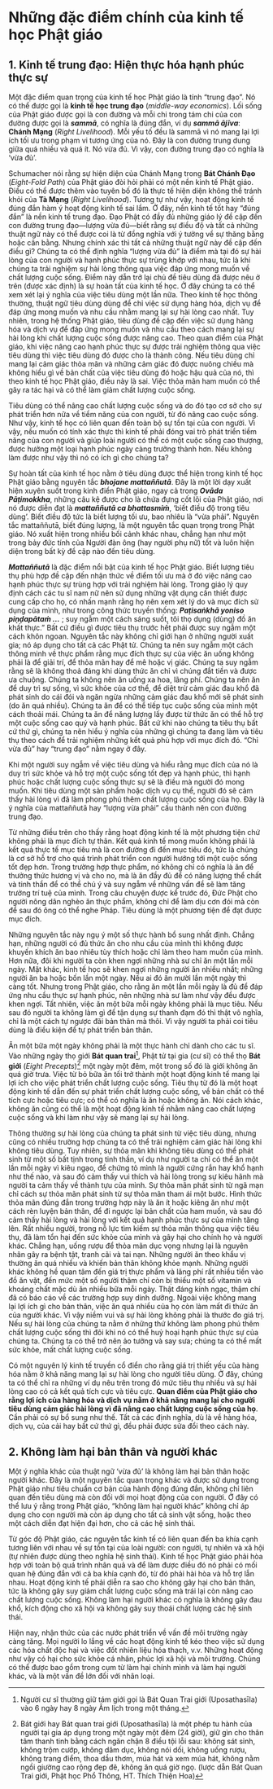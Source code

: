 # Những đặc điểm chính của kinh tế học Phật giáo

## 1. Kinh tế trung đạo: Hiện thực hóa hạnh phúc thực sự

Một đặc điểm quan trọng của kinh tế học Phật giáo là tính “trung đạo”. Nó có thể được gọi là **kinh tế học trung đạo** (*middle-way economics*). Lối sống của Phật giáo được gọi là con đường và mỗi chi trong tám chi của con đường được gọi là ***sammā***, có nghĩa là đúng đắn, ví dụ ***sammā ājīva***: **Chánh Mạng** (*Right Livelihood*). Mỗi yếu tố đều là sammā vì nó mang lại lợi ích tối ưu trong phạm vi tương ứng của nó. Đây là con đường trung dung giữa quá nhiều và quá ít. Nó vừa đủ. Vì vậy, con đường trung đạo có nghĩa là ‘vừa đủ’.

Schumacher nói rằng sự hiện diện của Chánh Mạng trong **Bát Chánh Đạo** (*Eight-Fold Path*) của Phật giáo đòi hỏi phải có một nền kinh tế Phật giáo. Điều có thể được thêm vào tuyên bố đó là thực tế hiện diện không thể tránh khỏi của **Tà Mạng** (*Right Livelihood*). Tương tự như vậy, hoạt động kinh tế đúng đắn hàm ý hoạt động kinh tế sai lầm. Ở đây, nền kinh tế tốt hay “đúng đắn” là nền kinh tế trung đạo. Đạo Phật có đầy đủ những giáo lý đề cập đến con đường trung đạo&mdash;lượng vừa đủ&mdash;biết rằng sự điều độ và tất cả những thuật ngữ này có thể được coi là từ đồng nghĩa với ý tưởng về sự thăng bằng hoặc cân bằng. Nhưng chính xác thì tất cả những thuật ngữ này đề cập đến điều gì? Chúng ta có thể định nghĩa “lượng vừa đủ” là điểm mà tại đó sự hài lòng của con người và hạnh phúc thực sự trùng khớp với nhau, tức là khi chúng ta trải nghiệm sự hài lòng thông qua việc đáp ứng mong muốn về chất lượng cuộc sống. Điểm này dẫn trở lại chủ đề tiêu dùng đã được nêu ở trên (được xác định) là sự hoàn tất của kinh tế học. Ở đây chúng ta có thể xem xét lại ý nghĩa của việc tiêu dùng một lần nữa. Theo kinh tế học thông thường, thuật ngữ tiêu dùng dùng để chỉ việc sử dụng hàng hóa, dịch vụ để đáp ứng mong muốn và nhu cầu nhằm mang lại sự hài lòng cao nhất. Tuy nhiên, trong hệ thống Phật giáo, tiêu dùng đề cập đến việc sử dụng hàng hóa và dịch vụ để đáp ứng mong muốn và nhu cầu theo cách mang lại sự hài lòng khi chất lượng cuộc sống được nâng cao. Theo quan điểm của Phật giáo, khi việc nâng cao hạnh phúc thực sự được trải nghiệm thông qua việc tiêu dùng thì việc tiêu dùng đó được cho là thành công. Nếu tiêu dùng chỉ mang lại cảm giác thỏa mãn và những cảm giác đó được nuông chiều mà không hiểu gì về bản chất của việc tiêu dùng đó hoặc hậu quả của nó, thì theo kinh tế học Phật giáo, điều này là sai. Việc thỏa mãn ham muốn có thể gây ra tác hại và có thể làm giảm chất lượng cuộc sống.

Tiêu dùng có thể nâng cao chất lượng cuộc sống và do đó tạo cơ sở cho sự phát triển hơn nữa về tiềm năng của con người, từ đó nâng cao cuộc sống. Như vậy, kinh tế học có liên quan đến toàn bộ sự tồn tại của con người. Vì vậy, nếu muốn có tính xác thực thì kinh tế phải đóng vai trò phát triển tiềm năng của con người và giúp loài người có thể có một cuộc sống cao thượng, được hưởng một loại hạnh phúc ngày càng trưởng thành hơn. Nếu không làm được như vậy thì nó có ích gì cho chúng ta?

Sự hoàn tất của kinh tế học nằm ở tiêu dùng được thể hiện trong kinh tế học Phật giáo bằng nguyên tắc ***bhojane mattaññutā***. Đây là một lời dạy xuất hiện xuyên suốt trong kinh điển Phật giáo, ngay cả trong ***Ovāda Pāṭimokkha***, những câu
kệ được cho là chứa đựng cốt lõi của Phật giáo, nơi nó được diễn đạt là ***mattaññutā ca bhattasmiṁ***, ‘biết điều độ trong tiêu dùng’. Biết điều độ tức là biết lượng tối ưu, bao nhiêu là “vừa phải”. Nguyên tắc mattaññutā, biết đúng lượng, là một nguyên tắc quan trọng trong Phật giáo. Nó xuất hiện trong nhiều bối cảnh khác nhau, chẳng hạn như một trong bảy đức tính của Người đàn ông (hay người phụ nữ) tốt và luôn hiện diện trong bất kỳ đề cập nào đến tiêu dùng. 

***Mattaññutā*** là đặc điểm nổi bật của kinh tế học Phật giáo. Biết lượng tiêu thụ phù hợp đề cập đến nhận thức về điểm tối ưu mà ở đó việc nâng cao hạnh phúc thực sự trùng hợp với trải nghiệm hài lòng. Trong giáo lý quy định cách các tu sĩ nam nữ nên sử dụng những vật dụng cần thiết được cung cấp cho họ, có nhấn mạnh rằng họ nên xem xét lý do và mục đích sử dụng của mình, như trong công thức truyền thống: ***Paṭisaṅkhā yoniso piṇḍapātaṁ ...*** ; suy ngẫm một cách sáng suốt, tôi thọ dụng (dùng) đồ ăn khất thực.” Bất cứ điều gì được tiêu thụ trước hết phải được suy ngẫm một cách khôn ngoan. Nguyên tắc này không chỉ giới hạn ở những người xuất gia; nó áp dụng cho tất cả các Phật tử. Chúng ta nên suy ngẫm một cách thông minh về thực phẩm rằng mục đích thực sự của việc ăn uống không phải là để giải trí, để thỏa mãn hay để mê hoặc vị giác. Chúng ta suy ngẫm rằng sẽ là không thoả đáng khi dùng thức ăn chỉ vì chúng đắt tiền và được ưa chuộng. Chúng ta không nên ăn uống xa hoa, lãng phí. Chúng ta nên ăn để duy trì sự sống, vì sức khỏe của cơ thể, để diệt trừ cảm giác đau khổ đã phát sinh do cái đói và ngăn ngừa những cảm giác đau khổ mới sẽ phát sinh (do ăn quá nhiều). Chúng ta ăn để có thể tiếp tục cuộc sống của mình một cách thoải mái. Chúng ta ăn để năng lượng lấy được từ thức ăn có thể hỗ trợ một cuộc sống cao quý và hạnh phúc. Bất cứ khi nào chúng ta tiêu thụ bất cứ thứ gì, chúng ta nên hiểu ý nghĩa của những gì chúng ta đang làm và tiêu thụ theo cách để trải nghiệm những kết quả phù hợp với mục đích đó. “Chỉ vừa đủ” hay “trung đạo” nằm ngay ở đây.
   
Khi một người suy ngẫm về việc tiêu dùng và hiểu rằng mục đích của nó là duy trì sức khỏe và hỗ trợ một cuộc sống tốt đẹp và hạnh phúc, thì hạnh phúc hoặc chất lượng cuộc sống thực sự sẽ là điều mà người đó mong muốn. Khi tiêu dùng một sản phẩm hoặc dịch vụ cụ thể, người đó sẽ cảm thấy hài lòng vì đã làm phong phú thêm chất lượng cuộc sống của họ. Đây là ý nghĩa của mattaññutā hay “lượng vừa phải” cấu thành nên con đường trung đạo.

Từ những điều trên cho thấy rằng hoạt động kinh tế là một phương tiện chứ không phải là mục đích tự thân. Kết quả kinh tế mong muốn không phải là kết quả thực tế mục tiêu mà là con đường đi đến mục tiêu đó, tức là chúng là cơ sở hỗ trợ cho quá trình phát triển con người hướng tới một cuộc sống tốt đẹp hơn. Trong trường hợp thực phẩm, nó không chỉ có nghĩa là ăn để thưởng thức hương vị và cho no, mà là ăn đầy đủ để có năng lượng thể chất và tinh thần để có thể chú ý và suy ngẫm về những vấn đề sẽ làm tăng trưởng trí tuệ của mình. Trong câu chuyện được kể trước đó, Đức Phật cho người nông dân nghèo ăn thực phẩm, không chỉ để làm dịu cơn đói mà còn để sau đó ông có thể nghe Pháp. Tiêu dùng là một phương tiện để đạt được mục đích.

Những nguyên tắc này ngụ ý một số thực hành bổ sung nhất định. Chẳng hạn, những người có đủ thức ăn cho nhu cầu của mình thì không được khuyến khích ăn bao nhiêu tùy thích hoặc chỉ làm theo ham muốn của mình. Hơn nữa, đôi khi người ta còn khen ngợi những nhà sư chỉ ăn một lần mỗi ngày. Mặt khác, kinh tế học sẽ khen ngợi những người ăn nhiều nhất; những người ăn ba hoặc bốn lần một ngày. Nếu ai đó ăn mười lần một ngày thì càng tốt. Nhưng trong Phật giáo, cho rằng ăn một lần mỗi ngày là đủ để đáp ứng nhu cầu thực sự hạnh phúc, nên những nhà sư làm như vậy đều được khen ngợi. Tất nhiên, việc ăn một bữa mỗi ngày không phải là mục tiêu. Nếu sau đó người ta không làm gì để tận dụng sự thanh đạm đó thì thật vô nghĩa, chỉ là một cách tự ngược đãi bản thân mà thôi. Vì vậy người ta phải coi tiêu dùng là điều kiện để tự phát triển bản thân.

Ăn một bữa một ngày không phải là một thực hành chỉ dành cho các tu sĩ. Vào những ngày thọ giới **Bát quan trai**[^1], Phật tử tại gia (cư sĩ) có thể thọ **Bát giới** (*Eight Precepts*)[^2] một ngày một đêm, một trong số đó là giới không ăn quá giờ trưa. Việc từ bỏ bữa ăn tối trở thành một hoạt động kinh tế mang lại lợi ích cho việc phát triển chất lượng cuộc sống. Tiêu thụ từ đó là một hoạt động kinh tế dẫn đến sự phát triển chất lượng cuộc sống, về bản chất có thể tích cực hoặc tiêu cực; có thể có nghĩa là ăn hoặc không ăn. Nói cách khác, không ăn cũng có thể là một hoạt động kinh tế nhằm nâng cao chất lượng cuộc sống và khi làm như vậy sẽ mang lại sự hài lòng.

[^1]:

    Người cư sĩ thường giữ tám giới gọi là Bát Quan Trai giới (Uposathasīla) vào 6 ngày hay 8 ngày Âm lịch trong một tháng.

[^2]:
    
    Bát giới hay Bát quan trai giới (Uposathasīla) là một phép tu hành của người tại gia áp dụng trong một ngày một đêm (24 giời), giữ gìn cho thân tâm thanh tinh bằng cách ngăn chặn 8 điều tội lỗi sau: không sát sinh, không trộm cướp, không dâm dục, không nói dối, không uống rượu, không trang điểm, thoa dầu thơm, múa hát và xem múa hát, không nằm ngồi giường cao rộng đẹp đẽ, không ăn quá giờ ngọ. (lược dẫn Bát Quan Trai giới, Phật học Phổ Thông, HT. Thích Thiện Hoa)

Thông thường sự hài lòng của chúng ta phát sinh từ việc tiêu dùng, nhưng cũng có nhiều trường hợp chúng ta có thể trải nghiệm cảm giác hài lòng khi không tiêu dùng. Tuy nhiên, sự thỏa mãn khi không tiêu dùng có thể phát sinh từ một số bất tịnh trong tinh thần, ví dụ như người ta chỉ có thể ăn một lần mỗi ngày vì kiêu ngạo, để chứng tỏ mình là người cứng rắn hay khổ hạnh như thế nào, và sau đó cảm thấy vui thích và hài lòng trong sự kiêu hãnh mà người ta cảm thấy về thành tựu của mình. Sự thỏa mãn phát sinh từ ngã mạn chỉ cách sự thỏa mãn phát sinh từ sự thỏa mãn tham ái một bước. Hình thức thỏa mãn đúng đắn trong trường hợp này là ăn ít hoặc kiêng ăn như một cách rèn luyện bản thân, để đi ngược lại bản chất của ham muốn, và sau đó cảm thấy hài lòng và hài lòng với kết quả hạnh phúc thực sự của mình tăng lên. Rất nhiều người, trong nỗ lực tìm kiếm sự thỏa mãn thông qua việc tiêu thụ, đã làm tổn hại đến sức khỏe của mình và gây hại cho chính họ và người khác. Chẳng hạn, uống rượu để thỏa mãn dục vọng nhưng lại là nguyên nhân gây ra bệnh tật, tranh cãi và tai nạn. Những người ăn theo khẩu vị thường ăn quá nhiều và khiến bản thân không khỏe mạnh. Những người khác không hề quan tâm đến giá trị thực phẩm và lãng phí rất nhiều tiền vào đồ ăn vặt, đến mức một số người thậm chí còn bị thiếu một số vitamin và khoáng chất mặc dù ăn nhiều bữa mỗi ngày. Thật đáng kinh ngạc, thậm chí đã có báo cáo về các trường hợp suy dinh dưỡng. Ngoài việc không mang lại lợi ích gì cho bản thân, việc ăn quá nhiều của họ còn làm mất đi thức ăn của người khác. Vì vậy niềm vui và sự hài lòng không phải là thước đo giá trị. Nếu sự hài lòng của chúng ta nằm ở những thứ không làm phong phú thêm chất lượng cuộc sống thì đôi khi nó có thể huỷ hoại hạnh phúc thực sự của chúng ta. Chúng ta có thể trở nên ảo tưởng và say sưa; chúng ta có thể mất sức khỏe, mất chất lượng cuộc sống.

Có một nguyên lý kinh tế truyền cổ điển cho rằng giá trị thiết yếu của hàng hóa nằm ở khả năng mang lại sự hài lòng cho người tiêu dùng. Ở đây, chúng ta có thể chỉ ra những ví dụ nêu trên trong đó mức tiêu thụ nhiều và sự hài lòng cao có cả kết quả tích cực và tiêu cực. **Quan điểm của Phật giáo cho rằng lợi ích của hàng hóa và dịch vụ nằm ở khả năng mang lại cho người tiêu dùng cảm giác hài lòng vì đã nâng cao chất lượng cuộc sống của họ**. Cần phải có sự bổ sung như thế. Tất cả các định nghĩa, dù là về hàng hóa, dịch vụ, của cải hay bất cứ thứ gì, đều phải được sửa đổi theo cách này.

## 2. Không làm hại bản thân và người khác

Một ý nghĩa khác của thuật ngữ ‘vừa đủ’ là không làm hại bản thân hoặc người khác. Đây là một nguyên tắc quan trọng khác và được sử dụng trong Phật giáo như tiêu chuẩn cơ bản của hành động đúng đắn, không chỉ liên quan đến tiêu dùng mà còn đối với mọi hoạt động của con người. Ở đây có thể lưu ý rằng trong Phật giáo, “không làm hại người khác” không chỉ áp dụng cho con người mà còn áp dụng cho tất cả sinh vật sống, hoặc theo một cách diễn đạt hiện đại hơn, cho cả các hệ sinh thái.

Từ góc độ Phật giáo, các nguyên tắc kinh tế có liên quan đến ba khía cạnh tương liên với nhau về sự tồn tại của loài người: con người, tự nhiên và xã hội (tự nhiên được dùng theo nghĩa hệ sinh thái). Kinh tế học Phật giáo phải hòa hợp với toàn bộ quá trình nhân quả và để làm được điều đó nó phải có mối quan hệ đúng đắn với cả ba khía cạnh đó, từ đó phải hài hòa và hỗ trợ lẫn nhau. Hoạt động kinh tế phải diễn ra sao cho không gây hại cho bản thân, tức là không gây suy giảm chất lượng cuộc sống mà trái lại còn nâng cao chất lượng cuộc sống. Không làm hại người khác có nghĩa là không gây đau khổ, kích động cho xã hội và không gây suy thoái chất lượng các hệ sinh thái.

Hiện nay, nhận thức của các nước phát triển về vấn đề môi trường ngày càng tăng. Mọi người lo lắng về các hoạt động kinh tế kéo theo việc sử dụng các hóa chất độc hại và việc đốt nhiên liệu hóa thạch, v.v. Những hoạt động như vậy có hại cho sức khỏe cá nhân, phúc lợi xã hội và môi trường. Chúng có thể được bao gồm trong cụm từ làm hại chính mình và làm hại người khác, và là một vấn đề lớn đối với nhân loại.